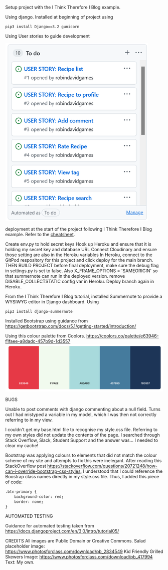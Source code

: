 Setup project with the I Think Therefore I Blog example.

Using django. Installed at beginning of project using 

    pip3 install Django==3.2 gunicorn


Using User stories to guide development

![User Stories](/assets/readme_images/user_stories.png)

deployment at the start of the project following I Think Therefore I Blog example. Refer to the [cheatsheet](https://docs.google.com/document/d/1P5CWvS5cYalkQOLeQiijpSViDPogtKM7ZGyqK-yehhQ/edit).

Create env.py to hold secret keys
Hook up Heroku and ensure that it is holding my secret key and database URL
Connect Cloudinary and ensure those setting are also in the Heroku variables
In Heroku, connect to the GitPod respository for this project and click deploy for the main branch.
THEN BUILD PROJECT
before final deployment, make sure the debug flag in settings.py is set to false.
Also X_FRAME_OPTIONS = 'SAMEORIGIN' so that summernote can run in the deployed version.
remove DISABLE_COLLECTSTATIC config var in Heroku.
Deploy branch again in Heroku.


From the I Think Therefore I Blog tutorial, installed Summernote to provide a WYSIWYG editor in Django dashboard. Using 

    pip3 install django-summernote


Installed Bootstrap using guidance from https://getbootstrap.com/docs/5.1/getting-started/introduction/

Using this colour palette from Coolors. https://coolors.co/palette/e63946-f1faee-a8dadc-457b9d-1d3557
![Colour Palette](/assets/readme_images/colour_palette.png)


BUGS

Unable to post comments with django commenting about a null field. Turns out I had mistyped a variable in my model, which I was then not correctly referring to in my view.

I couldn't get my base.html file to recognise my style.css file. Referring to my own styles did not update the contents of the page. I searched through Stack Overflow, Slack, Student Support and the answer was... I needed to clear my cache!

Bootstrap was applying colours to elements that did not match the colour scheme of my site and attempts to fix this were inelegant. After reading this StackOverflow post https://stackoverflow.com/questions/20721248/how-can-i-override-bootstrap-css-styles, I understood that I could reference the Boostrap class names directly in my style.css file. Thus, I added this piece of code:

    .btn-primary {
        background-color: red;
        border: none;
    }


AUTOMATED TESTING

Guidance for automated testing taken from https://docs.djangoproject.com/en/3.0/intro/tutorial05/

CREDITS
All images are Public Domain or Creative Commons.
Salad placeholder image: https://www.photosforclass.com/download/pb_2834549
Kid Friendly Grilled Skewers
    Image: https://www.photosforclass.com/download/pb_417994
    Text: My own.